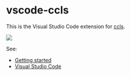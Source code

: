 # vscode-ccls

This is the Visual Studio Code extension for [ccls](https://github.com/MaskRay/ccls).

![](https://ptpb.pw/ScXs.jpg)

See:

* [Getting started](https://github.com/MaskRay/ccls/wiki/Getting-started)
* [Visual Studio Code](https://github.com/MaskRay/ccls/wiki/Visual-Studio-Code)
